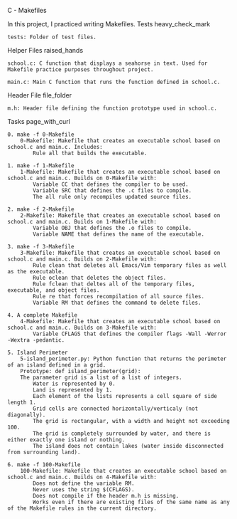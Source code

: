 C - Makefiles

In this project, I practiced writing Makefiles.
Tests heavy_check_mark

    tests: Folder of test files.

Helper Files raised_hands

    school.c: C function that displays a seahorse in text. Used for Makefile practice purposes throughout project.

    main.c: Main C function that runs the function defined in school.c.

Header File file_folder

    m.h: Header file defining the function prototype used in school.c.

Tasks page_with_curl

    0. make -f 0-Makefile
        0-Makefile: Makefile that creates an executable school based on school.c and main.c. Includes:
            Rule all that builds the executable.

    1. make -f 1-Makefile
        1-Makefile: Makefile that creates an executable school based on school.c and main.c. Builds on 0-Makefile with:
            Variable CC that defines the compiler to be used.
            Variable SRC that defines the .c files to compile.
            The all rule only recompiles updated source files.

    2. make -f 2-Makefile
        2-Makefile: Makefile that creates an executable school based on school.c and main.c. Builds on 1-Makefile with:
            Variable OBJ that defines the .o files to compile.
            Variable NAME that defines the name of the executable.

    3. make -f 3-Makefile
        3-Makefile: Makefile that creates an executable school based on school.c and main.c. Builds on 2-Makefile with:
            Rule clean that deletes all Emacs/Vim temporary files as well as the executable.
            Rule oclean that deletes the object files.
            Rule fclean that deltes all of the temporary files, executable, and object files.
            Rule re that forces recompilation of all source files.
            Variable RM that defines the command to delete files.

    4. A complete Makefile
        4-Makefile: Makefile that creates an executable school based on school.c and main.c. Builds on 3-Makefile with:
            Variable CFLAGS that defines the compiler flags -Wall -Werror -Wextra -pedantic.

    5. Island Perimeter
        5-island_perimeter.py: Python function that returns the perimeter of an island defined in a grid.
        Prototype: def island_perimeter(grid):
        The parameter grid is a list of a list of integers.
            Water is represented by 0.
            Land is represented by 1.
            Each element of the lists represents a cell square of side length 1.
            Grid cells are connected horizontally/verticaly (not diagonally).
            The grid is rectangular, with a width and height not exceeding 100.
            The grid is completely surrounded by water, and there is either exactly one island or nothing.
            The island does not contain lakes (water inside disconnected from surrounding land).

    6. make -f 100-Makefile
        100-Makefile: Makefile that creates an executable school based on school.c and main.c. Builds on 4-Makefile with:
            Does not define the variable RM.
            Never uses the string $(CFLAGS).
            Does not compile if the header m.h is missing.
            Works even if there are existing files of the same name as any of the Makefile rules in the current directory.


